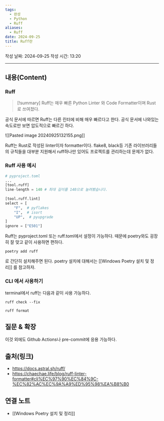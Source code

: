 ```yaml
---
tags:
  - 완성
  - Python
  - Ruff
aliases:
  - Ruff
date: 2024-09-25
title: Ruff란
---
```

작성 날짜: 2024-09-25
작성 시간: 13:20


----
## 내용(Content)

### Ruff

>[!summary]
> Ruff는 매우 빠른 Python Linter 와 Code Formatter이며 Rust로 쓰여졌다.

공식 문서에 따르면 Ruff는 다른 린터에 비해 매우 빠르다고 한다. 공식 문서에 나와있는 속도로만 보면 압도적으로 빠르긴 하다.

![[Pasted image 20240925132155.png]]

Ruff는 Rust로 작성된 linter이자 formatter이다. flake8, black등 기존 라이브러리들의 규칙들을 대부분 지원해서 ruff하나만 있어도 프로젝트를 관리하는데 문제가 없다.

### Ruff 사용 예시

```python
# pyproject.toml
...
[tool.ruff]
line-length = 140 # 최대 길이를 140으로 늘려봤습니다.
 
[tool.ruff.lint]
select = [
    "F",  # pyflakes
    "I",  # isort
    "UP",  # pyupgrade
]
ignore = ["E501"]
```

Ruff는 pyproject.toml 또는 ruff.toml에서 설정이 가능하다. 때문에 poetry와도 굉장히 잘 맞고 같이 사용하면 편하다.

```shell
poetry add ruff
```

로 간단히 설치해주면 된다. poetry 설치에 대해서는 [[Windows Poetry 설치 및 정리]] 를 참고하자.
### CLI 에서 사용하기

terminal에서 ruff는 다음과 같이 사용 가능하다.

```shell
ruff check --fix

ruff format
```

## 질문 & 확장

이것 외에도 Github Actions나 pre-commit에 응용 가능하다.

## 출처(링크)

- https://docs.astral.sh/ruff/
- https://chaechae.life/blog/ruff-linter-formatter#cli%EC%97%90%EC%84%9C-%EC%82%AC%EC%9A%A9%ED%95%98%EA%B8%B0

## 연결 노트

- [[Windows Poetry 설치 및 정리]]








